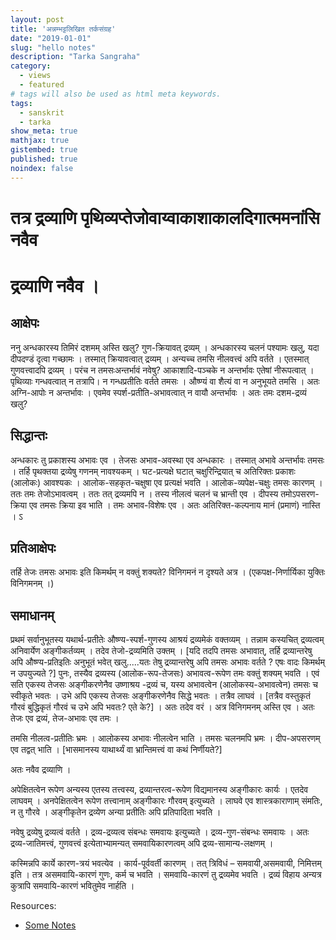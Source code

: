 ```yaml
---
layout: post
title: 'अन्नम्भट्टलिखित तर्कसंग्रह'
date: "2019-01-01"
slug: "hello notes"
description: "Tarka Sangraha"
category: 
  - views
  - featured
# tags will also be used as html meta keywords.
tags:
  - sanskrit
  - tarka
show_meta: true
mathjax: true
gistembed: true
published: true
noindex: false
---
```


तत्र द्रव्याणि पृथिव्यप्तेजोवाय्वाकाशाकालदिगात्ममनांसि नवैव
===

द्रव्याणि नवैव ।
====

आक्षेपः
---

ननु अन्धकारस्य तिमिरं दशमम् अस्ति खलु? गुण-क्रियावत् द्रव्यम् । अन्धकारस्य चलनं पश्यामः खलु, यदा दीपदण्डं दृत्वा गच्छामः । तस्मात् क्रियावत्वात् द्रव्यम् । अन्यच्च तमसि नीलवत्त्वं अपि वर्तते । एतस्मात् गुणवत्त्वादपि द्रव्यम् । परंच न तमसःअन्तर्भावं नवेषु? आकाशादि-पञ्चके न अन्तर्भावः एतेषां नीरूपत्वात् । पृथिव्याः गन्धवत्वात् न तत्रापि। न गन्धप्रतीतिः  वर्तते तमसः । औष्ण्यं वा शैत्यं वा न अनुभूयते तमसि । अतः अग्नि-आपोः न अन्तर्भावः । एवमेव स्पर्श-प्रतीति-अभावत्वात् न वायौ अन्तर्भावः । अतः तमः दशम-द्रव्यं खलु?

सिद्धान्तः
---
अन्धकारः तु प्रकाशस्य अभावः एव । तेजसः अभाव-अवस्था एव अन्धकारः । तस्मात् अभावे अन्तर्भावः तमसः । तर्हि पृथक्तया द्रव्येषु गणनम् नावश्यकम् । घट-प्रत्यक्षे घटात् चक्षुरिन्द्रियात् च अतिरिक्तः प्रकाशः (आलोकः) आवश्यकः । आलोक-सहकृत-चक्षुषा एव प्रत्यक्षं भवति । आलोक-व्यपेक्ष-चक्षुः तमसः कारणम् । ततः तमः तेजोऽभावत्वम् । ततः तत् द्रव्यमपि न । तस्य नीलत्वं चलनं च भ्रान्ती एव । दीपस्य तमोऽपसरण-क्रिया एव तमसः क्रिया इव भाति । तमः अभाव-विशेषः एव । अतः अतिरिक्त-कल्पनाय मानं (प्रमाणं) नास्ति । ऽ

प्रतिआक्षेपः
---
तर्हि तेजः तमसः अभावः इति किमर्थम् न वक्तुं शक्यते? विनिगमनं न दृश्यते अत्र । (एकपक्ष-निर्णार्यिका युक्तिः विनिगमनम् ।)

समाधानम्  
----
प्रथमं सर्वानुभूतस्य यथार्थ-प्रतीतेः औष्ण्य-स्पर्श-गुणस्य आश्रयं द्रव्यमेकं वक्तव्यम्  । तन्नाम कस्यचित् द्रव्यत्वम् अनिवार्येण अङ्गीकर्तव्यम् । तदेव तेजो-द्रव्यमिति उक्तम् । [यदि तदपि तमसः अभावात्, तर्हि द्रव्यान्तरेषु अपि औष्ण्य-प्रतिइतिः अनुभूतं भवेत् खलु.....यतः तेषु द्रव्यान्तरेषु अपि तमसः अभावः वर्तते ? एषः वादः किमर्थम् न उपयुज्यते ?] पुनः, तस्यैव द्रव्यस्य (आलोक-रूप-तेजसः) अभावत्व-रूपेण तमः वक्तुं शक्यम् भवति  । एवं सति एकस्य तेजसः अङ्गीकरणेनैव उष्णाश्रय -द्रव्यं च, यस्य अभावत्वेन (आलोकस्य-अभावत्वेन)  तमसः च स्वीकृते भवतः । उभे अपि एकस्य तेजसः अङ्गीकरणेनैव सिद्धे भवतः । तत्रैव लाघवं । [तत्रैव वस्तुकृतं गौरवं बुद्धिकृतं गौरवं च उभे अपि भवतः? एते के?] । अतः तदेव वरं । अत्र विनिगमनम् अस्ति एव । अतः तेजः एव द्रव्यं, तेज-अभावः एव तमः ।

तमसि नीलत्व-प्रतीतिः भ्रमः । आलोकस्य अभावः नीलत्वेन भाति । तमसः चलनमपि भ्रमः ।  दीप-अपसरणम् एव तद्वत् भाति । [भासमानस्य याथार्थ्यं वा भ्रान्तिमत्त्वं वा कथं निर्णीयते?]­

अतः नवैव द्रव्याणि ।

 

अपेक्षितत्वेन रूपेण अन्यस्य एतस्य तत्त्वस्य, द्रव्यान्तरत्व-रूपेण विद्यमानस्य अङ्गीकारः कार्यः । एतदेव लाघवम् । अनपेक्षितत्वेन रूपेण तत्त्वानाम् अङ्गीकारः गौरवम् इत्युच्यते ।  लाघवे एव शास्त्रकाराणाम् संमतिः, न तु गौरवे ।  अङ्गीकृतेन द्रव्येण अन्या प्रतीतिः अपि प्रतिपादिता भवति ।

नवेषु द्रव्येषु द्रव्यत्वं वर्तते । द्रव्य-द्रव्यत्व संबन्धः समवायः इत्युच्यते । द्रव्य-गुण-संबन्धः समवायः । अतः द्रव्य-जातिमत्त्वं, गुणवत्त्वं इत्येताभ्यामन्यत् समवायिकारणत्वम् अपि द्रव्य-सामान्य-लक्षणम् ।

कस्मिन्नपि कार्ये कारण-त्रयं भवत्येव ।  कार्य-पूर्ववर्ती कारणम् । तत् त्रिविधं – समवायी,असमवायी, निमित्तम् इति । तत्र असमवायि-कारणं गुणः, कर्म च भवति । समवायि-कारणं तु द्रव्यमेव भवति । द्रव्यं विहाय अन्यत्र कुत्रापि समवायि-कारणं भवितुमेव नार्हति ।


Resources:  
* [Some Notes](https://sites.google.com/site/tarkasangrahah/)



